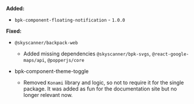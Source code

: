 **Added:**
 - `bpk-component-floating-notification` - `1.0.0`

**Fixed:**

- `@skyscanner/backpack-web`
  - Added missing dependencies `@skyscanner/bpk-svgs`, `@react-google-maps/api`, `@popperjs/core`

- bpk-component-theme-toggle
  - Removed `Konami` library and logic, so not to require it for the single package. It was added as fun for the documentation site but no longer relevant now.
